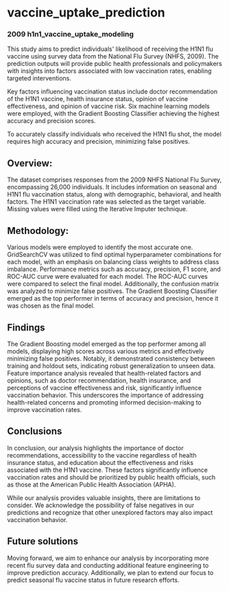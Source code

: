 # vaccine_uptake_prediction
### 2009 h1n1_vaccine_uptake_modeling 
This study aims to predict individuals' likelihood of receiving the H1N1 flu vaccine using survey data from the National Flu Survey (NHFS, 2009). The prediction outputs will provide public health professionals and policymakers with insights into factors associated with low vaccination rates, enabling targeted interventions.

Key factors influencing vaccination status include doctor recommendation of the H1N1 vaccine, health insurance status, opinion of vaccine effectiveness, and opinion of vaccine risk. Six machine learning models were employed, with the Gradient Boosting Classifier achieving the highest accuracy and precision scores.

To accurately classify individuals who received the H1N1 flu shot, the model requires high accuracy and precision, minimizing false positives.

## Overview:
The dataset comprises responses from the 2009 NHFS National Flu Survey, encompassing 26,000 individuals. It includes information on seasonal and H1N1 flu vaccination status, along with demographic, behavioral, and health factors. The H1N1 vaccination rate was selected as the target variable. Missing values were filled using the Iterative Imputer technique.

## Methodology:
Various models were employed to identify the most accurate one. GridSearchCV was utilized to find optimal hyperparameter combinations for each model, with an emphasis on balancing class weights to address class imbalance. Performance metrics such as accuracy, precision, F1 score, and ROC-AUC curve were evaluated for each model. The ROC-AUC curves were compared to select the final model. Additionally, the confusion matrix was analyzed to minimize false positives. The Gradient Boosting Classifier emerged as the top performer in terms of accuracy and precision, hence it was chosen as the final model.

## Findings
The Gradient Boosting model emerged as the top performer among all models, displaying high scores across various metrics and effectively minimizing false positives. Notably, it demonstrated consistency between training and holdout sets, indicating robust generalization to unseen data. Feature importance analysis revealed that health-related factors and opinions, such as doctor recommendation, health insurance, and perceptions of vaccine effectiveness and risk, significantly influence vaccination behavior. This underscores the importance of addressing health-related concerns and promoting informed decision-making to improve vaccination rates.

## Conclusions
In conclusion, our analysis highlights the importance of doctor recommendations, accessibility to the vaccine regardless of health insurance status, and education about the effectiveness and risks associated with the H1N1 vaccine. These factors significantly influence vaccination rates and should be prioritized by public health officials, such as those at the American Public Health Association (APHA).

While our analysis provides valuable insights, there are limitations to consider. We acknowledge the possibility of false negatives in our predictions and recognize that other unexplored factors may also impact vaccination behavior.

## Future solutions
Moving forward, we aim to enhance our analysis by incorporating more recent flu survey data and conducting additional feature engineering to improve prediction accuracy. Additionally, we plan to extend our focus to predict seasonal flu vaccine status in future research efforts.
